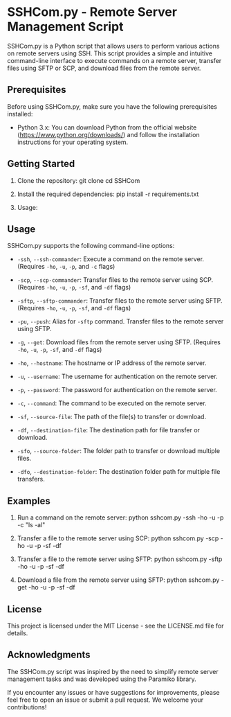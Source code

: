 # SSHCom.py - Remote Server Management Script

SSHCom.py is a Python script that allows users to perform various actions on remote servers using SSH. This script provides a simple and intuitive command-line interface to execute commands on a remote server, transfer files using SFTP or SCP, and download files from the remote server.

## Prerequisites

Before using SSHCom.py, make sure you have the following prerequisites installed:

- Python 3.x: You can download Python from the official website (https://www.python.org/downloads/) and follow the installation instructions for your operating system.

## Getting Started

1. Clone the repository:
git clone <repository-url>
cd SSHCom

2. Install the required dependencies:
pip install -r requirements.txt

3. Usage:

## Usage

SSHCom.py supports the following command-line options:

- `-ssh`, `--ssh-commander`: Execute a command on the remote server. (Requires `-ho`, `-u`, `-p`, and `-c` flags)

- `-scp`, `--scp-commander`: Transfer files to the remote server using SCP. (Requires `-ho`, `-u`, `-p`, `-sf`, and `-df` flags)

- `-sftp`, `--sftp-commander`: Transfer files to the remote server using SFTP. (Requires `-ho`, `-u`, `-p`, `-sf`, and `-df` flags)

- `-pu`, `--push`: Alias for `-sftp` command. Transfer files to the remote server using SFTP.

- `-g`, `--get`: Download files from the remote server using SFTP. (Requires `-ho`, `-u`, `-p`, `-sf`, and `-df` flags)

- `-ho`, `--hostname`: The hostname or IP address of the remote server.

- `-u`, `--username`: The username for authentication on the remote server.

- `-p`, `--password`: The password for authentication on the remote server.

- `-c`, `--command`: The command to be executed on the remote server.

- `-sf`, `--source-file`: The path of the file(s) to transfer or download.

- `-df`, `--destination-file`: The destination path for file transfer or download.

- `-sfo`, `--source-folder`: The folder path to transfer or download multiple files.

- `-dfo`, `--destination-folder`: The destination folder path for multiple file transfers.

## Examples

1. Run a command on the remote server:
python sshcom.py -ssh -ho <hostname> -u <username> -p <password> -c "ls -al"

2. Transfer a file to the remote server using SCP:
python sshcom.py -scp -ho <hostname> -u <username> -p <password> -sf <local-file-path> -df <remote-destination>


3. Transfer a file to the remote server using SFTP:
python sshcom.py -sftp -ho <hostname> -u <username> -p <password> -sf <local-file-path> -df <remote-destination>


4. Download a file from the remote server using SFTP:
python sshcom.py -get -ho <hostname> -u <username> -p <password> -sf <remote-file-path> -df <local-destination>


## License

This project is licensed under the MIT License - see the LICENSE.md file for details.

## Acknowledgments

The SSHCom.py script was inspired by the need to simplify remote server management tasks and was developed using the Paramiko library.

If you encounter any issues or have suggestions for improvements, please feel free to open an issue or submit a pull request. We welcome your contributions!
